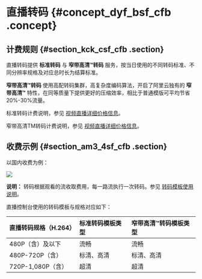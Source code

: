 # 直播转码 {#concept_dyf_bsf_cfb .concept}

## 计费规则 {#section_kck_csf_cfb .section}

直播转码提供 **标准转码** 与 **窄带高清™转码** 服务，按当日使用的不同转码标准、不同分辨率规格及对应总时长为结算标准。

**窄带高清™转码** 使用高配转码集群，高复杂度编码算法，开启了阿里云独有的 **窄带高清™** 特性，在同等质量下提供更好的压缩效率，相比于普通模版可平均节省20%-30%流量。

标准转码计费说明，参见 [视频直播详细价格信息](https://cn.aliyun.com/price/product?spm=5176.7991389.632955.BTN_price.2a1a15474UQ9ld#/live/detail)。

窄带高清TM转码计费说明，参见 [视频直播详细价格信息](https://cn.aliyun.com/price/product?spm=5176.7991389.632955.BTN_price.2a1a15474UQ9ld#/live/detail)。

## 收费示例 {#section_am3_4sf_cfb .section}

以国内收费为例：

![](http://static-aliyun-doc.oss-cn-hangzhou.aliyuncs.com/assets/img/21157/154269702811629_zh-CN.png)

**说明：** 转码根据观看的流收取费用，每一路流执行一次转码。参见 [转码模板使用说明](../../../../cn.zh-CN/用户指南/播放地址/转码地址.md#)。

直播控制台使用的转码模板与规格对应如下：

|直播转码规格（H.264）|标准转码模板类型|窄带高清™转码模板类型|
|:------------|:-------|:----------|
|480P（含）及以下|流畅|流畅|
|480P-720P（含）|标清、高清|标清、高清|
|720P-1,080P（含）|超清|超清|

